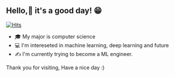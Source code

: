 ## Hello,👋 it's a good day! 😁

[![Hits](https://hits.seeyoufarm.com/api/count/incr/badge.svg?url=https%3A%2F%2Fgithub.com%2FKZunT&count_bg=%23070707&title_bg=%236BC0F7&icon=&icon_color=%23F7F3F3&title=hits&edge_flat=false)](https://hits.seeyoufarm.com)

- 🎓 My major is computer science
- 💻 I'm intereseted in machine learning, deep learning and future
- ✍ I'm currently trying to become a ML engineer. 

Thank you for visiting, Have a nice day :)
